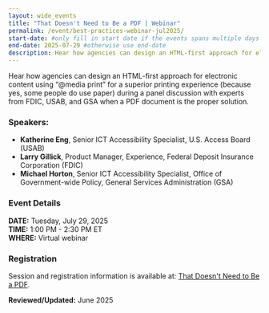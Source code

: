 ```yaml
---
layout: wide_events
title: "That Doesn't Need to Be a PDF | Webinar"
permalink: /event/best-practices-webinar-jul2025/
start-date: #only fill in start date if the events spans multiple days
end-date: 2025-07-29 #otherwise use end-date
description: Hear how agencies can design an HTML-first approach for electronic content using “@media print” for a superior printing experience during a panel discussion with experts from FDIC, USAB, and GSA when a PDF document is the proper solution.
---
```

Hear how agencies can design an HTML-first approach for electronic content using “@media print” for a superior printing experience (because yes, some people do use paper) during a panel discussion with experts from FDIC, USAB, and GSA when a PDF document is the proper solution.

### Speakers:
* **Katherine Eng**, Senior ICT Accessibility Specialist, U.S. Access Board (USAB)
* **Larry Gillick**, Product Manager, Experience, Federal Deposit Insurance Corporation (FDIC)
* **Michael Horton**, Senior ICT Accessibility Specialist, Office of Government-wide Policy, General Services Administration (GSA)

### Event Details
**DATE:** Tuesday, July 29, 2025  
**TIME:** 1:00 PM - 2:30 PM ET  
**WHERE:** Virtual webinar

### Registration
Session and registration information is available at: <a href="https://accessibilityonline.org/ADA-Audio/session?id=111171" target="_blank" class="usa-link--external">That Doesn't Need to Be a PDF</a>.

**Reviewed/Updated:** June 2025